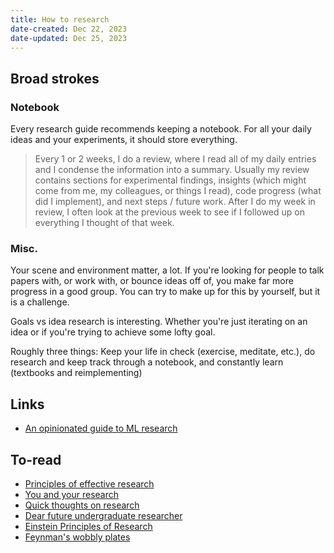 ```yaml
---
title: How to research
date-created: Dec 22, 2023
date-updated: Dec 25, 2023
---
```


## Broad strokes

### Notebook

Every research guide recommends keeping a notebook. For all your daily ideas and your experiments, it should store everything.

> Every 1 or 2 weeks, I do a review, where I read all of my daily entries and I condense the information into a summary. Usually my review contains sections for experimental findings, insights (which might come from me, my colleagues, or things I read), code progress (what did I implement), and next steps / future work. After I do my week in review, I often look at the previous week to see if I followed up on everything I thought of that week.

### Misc.
Your scene and environment matter, a lot. If you're looking for people to talk papers with, or work with, or bounce ideas off of, you make far more progress in a good group. You can try to make up for this by yourself, but it is a challenge.

Goals vs idea research is interesting. Whether you're just iterating on an idea or if you're trying to achieve some lofty goal.

Roughly three things: Keep your life in check (exercise, meditate, etc.), do research and keep track through a notebook, and constantly learn (textbooks and reimplementing)

## Links

- [An opinionated guide to ML research](http://joschu.net/blog/opinionated-guide-ml-research.html)

## To-read

- [Principles of effective research](https://michaelnielsen.org/blog/principles-of-effective-research/)
- [You and your research](https://blog.samaltman.com/you-and-your-research)
- [Quick thoughts on research](https://michaelnotebook.com/qtr/index.html)
- [Dear future undergraduate researcher](https://rosewang2008.github.io/blog/2021/01/03/undergrad-research-advice.html)
- [Einstein Principles of Research](https://www.site.uottawa.ca/~yymao/misc/Einstein_PlanckBirthday.html)
- [Feynman's wobbly plates](https://www.asc.ohio-state.edu/kilcup.1//262/feynman.html)